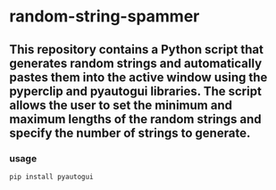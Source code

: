 # random-string-spammer

## This repository contains a Python script that generates random strings and automatically pastes them into the active window using the pyperclip and pyautogui libraries. The script allows the user to set the minimum and maximum lengths of the random strings and specify the number of strings to generate.

### usage
```pip install pyperclip
pip install pyautogui
```
